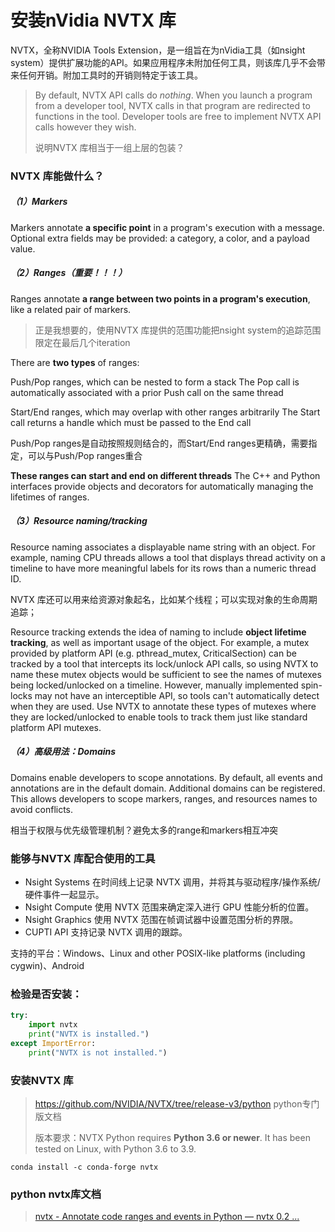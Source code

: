 # 安装nVidia NVTX 库

NVTX，全称NVIDIA Tools Extension，是一组旨在为nVidia工具（如nsight system）提供扩展功能的API。如果应用程序未附加任何工具，则该库几乎不会带来任何开销。附加工具时的开销则特定于该工具。

> By default, NVTX API calls do *nothing*. When you launch a program from a developer tool, NVTX calls in that program are redirected to functions in the tool. Developer tools are free to implement NVTX API calls however they wish.
>
> 说明NVTX 库相当于一组上层的包装？

### NVTX 库能做什么？

##### （1）Markers

Markers annotate **a specific point** in a program's execution with a message. Optional extra fields may be provided: a category, a color, and a payload value.

##### （2）Ranges（重要！！！）

Ranges annotate **a range between two points in a program's execution**, like a related pair of markers. 

> 正是我想要的，使用NVTX 库提供的范围功能把nsight system的追踪范围限定在最后几个iteration

There are **two types** of ranges:

Push/Pop ranges, which can be nested to form a stack
The Pop call is automatically associated with a prior Push call on the same thread

Start/End ranges, which may overlap with other ranges arbitrarily
The Start call returns a handle which must be passed to the End call

Push/Pop ranges是自动按照规则结合的，而Start/End ranges更精确，需要指定，可以与Push/Pop ranges重合

**These ranges can start and end on different threads**
The C++ and Python interfaces provide objects and decorators for automatically managing the lifetimes of ranges.

##### （3）Resource naming/tracking

Resource naming associates a displayable name string with an object. For example, naming CPU threads allows a tool that displays thread activity on a timeline to have more meaningful labels for its rows than a numeric thread ID.

NVTX 库还可以用来给资源对象起名，比如某个线程；可以实现对象的生命周期追踪；

Resource tracking extends the idea of naming to include **object lifetime tracking**, as well as important usage of the object. For example, a mutex provided by platform API (e.g. pthread_mutex, CriticalSection) can be tracked by a tool that intercepts its lock/unlock API calls, so using NVTX to name these mutex objects would be sufficient to see the names of mutexes being locked/unlocked on a timeline. However, manually implemented spin-locks may not have an interceptible API, so tools can't automatically detect when they are used. Use NVTX to annotate these types of mutexes where they are locked/unlocked to enable tools to track them just like standard platform API mutexes.

##### （4）高级用法：Domains

Domains enable developers to scope annotations. By default, all events and annotations are in the default domain. Additional domains can be registered. This allows developers to scope markers, ranges, and resources names to avoid conflicts.

相当于权限与优先级管理机制？避免太多的range和markers相互冲突

### 能够与NVTX 库配合使用的工具

- Nsight Systems 在时间线上记录 NVTX 调用，并将其与驱动程序/操作系统/硬件事件一起显示。
- Nsight Compute 使用 NVTX 范围来确定深入进行 GPU 性能分析的位置。
- Nsight Graphics 使用 NVTX 范围在帧调试器中设置范围分析的界限。
- CUPTI API 支持记录 NVTX 调用的跟踪。

支持的平台：Windows、Linux and other POSIX-like platforms (including cygwin)、Android

### 检验是否安装：

```python
try:
    import nvtx
    print("NVTX is installed.")
except ImportError:
    print("NVTX is not installed.")
```

### 安装NVTX 库

> https://github.com/NVIDIA/NVTX/tree/release-v3/python python专门版文档
>
> 版本要求：NVTX Python requires **Python 3.6 or newer**. It has been tested on Linux, with Python 3.6 to 3.9.

```
conda install -c conda-forge nvtx
```

### python nvtx库文档

> [nvtx - Annotate code ranges and events in Python — nvtx 0.2 ...](https://nvtx.readthedocs.io/en/latest/index.html)